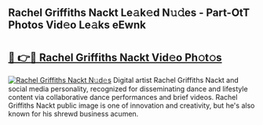 ## Rachel Griffiths Nackt Le𝚊k𝚎d N𝚞𝚍es - Part-OtT Photos Vid𝚎o Le𝚊ks eEwnk

# <h2><a href="http://fb2mqg.evod.top/?m=Rachel+Griffiths+Nackt">🔗 👉🔴 Rachel Griffiths Nackt Vid𝚎o Ph𝚘t𝚘s</a></h2>

[![Rachel Griffiths Nackt N𝚞d𝚎s](https://i.imgur.com/8V9OHl7.gif)](http://fb2mqg.evod.top/?m=Rachel+Griffiths+Nackt)
Digital artist Rachel Griffiths Nackt and social media personality, recognized for disseminating dance and lifestyle content via collaborative dance performances and brief videos. Rachel Griffiths Nackt public image is one of innovation and creativity, but he's also known for his shrewd business acumen. 
